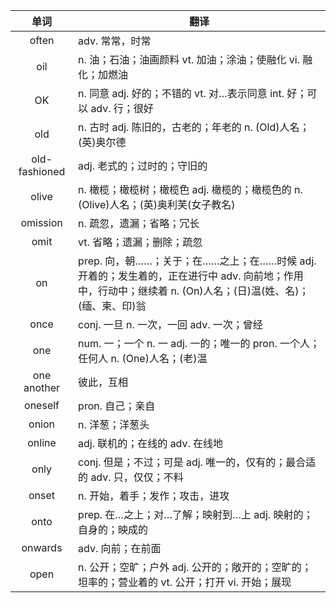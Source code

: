 |单词|翻译  |
|:--:|--| 
|	often  		|		adv. 常常，时常	|		
|	oil  		|		n. 油；石油；油画颜料 vt. 加油；涂油；使融化 vi. 融化；加燃油	|		
|	OK  		|		n. 同意 adj. 好的；不错的 vt. 对…表示同意 int. 好；可以 adv. 行；很好	|		
|	old  		|		n. 古时 adj. 陈旧的，古老的；年老的 n. (Old)人名；(英)奥尔德	|		
|	old-fashioned  		|		adj. 老式的；过时的；守旧的	|		
|	olive  		|		n. 橄榄；橄榄树；橄榄色 adj. 橄榄的；橄榄色的 n. (Olive)人名；(英)奥利芙(女子教名)	|		
|	omission  		|		n. 疏忽，遗漏；省略；冗长	|		
|	omit  		|		vt. 省略；遗漏；删除；疏忽	|		
|	on  		|		prep. 向，朝……；关于；在……之上；在……时候 adj. 开着的；发生着的，正在进行中 adv. 向前地；作用中，行动中；继续着 n. (On)人名；(日)温(姓、名)；(缅、柬、印)翁	|		
|	once  		|		conj. 一旦 n. 一次，一回 adv. 一次；曾经	|		
|	one  		|		num. 一；一个 n. 一 adj. 一的；唯一的 pron. 一个人；任何人 n. (One)人名；(老)温	|		
|	one another  		|		彼此，互相	|		
|	oneself  		|		pron. 自己；亲自	|		
|	onion  		|		n. 洋葱；洋葱头	|		
|	online  		|		adj. 联机的；在线的 adv. 在线地	|		
|	only  		|		conj. 但是；不过；可是 adj. 唯一的，仅有的；最合适的 adv. 只，仅仅；不料	|		
|	onset  		|		n. 开始，着手；发作；攻击，进攻	|		
|	onto  		|		prep. 在…之上；对…了解；映射到…上 adj. 映射的；自身的；映成的	|		
|	onwards  		|		adv. 向前；在前面	|		
|	open  		|		n. 公开；空旷；户外 adj. 公开的；敞开的；空旷的；坦率的；营业着的 vt. 公开；打开 vi. 开始；展现	|		
